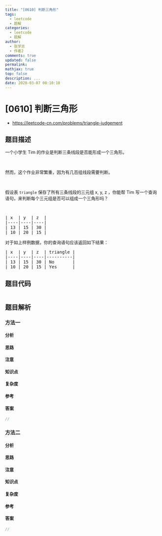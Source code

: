 ```yaml
---
title: "[0610] 判断三角形"
tags:
  - leetcode
  - 题解
categories:
  - leetcode
  - 题解
author:
  - 张学志
  - 作者2
comments: true
updated: false
permalink:
mathjax: true
top: false
description: ...
date: 2020-03-07 00:10:10
---
```



# [0610] 判断三角形
* https://leetcode-cn.com/problems/triangle-judgement


## 题目描述

<p>一个小学生 Tim 的作业是判断三条线段是否能形成一个三角形。</p>

<p>&nbsp;</p>

<p>然而，这个作业非常繁重，因为有几百组线段需要判断。</p>

<p>&nbsp;</p>

<p>假设表 <code>triangle</code>&nbsp;保存了所有三条线段的三元组 x, y, z ，你能帮 Tim 写一个查询语句，来判断每个三元组是否可以组成一个三角形吗？</p>

<p>&nbsp;</p>

<pre>| x  | y  | z  |
|----|----|----|
| 13 | 15 | 30 |
| 10 | 20 | 15 |
</pre>

<p>对于如上样例数据，你的查询语句应该返回如下结果：</p>

<pre>| x  | y  | z  | triangle |
|----|----|----|----------|
| 13 | 15 | 30 | No       |
| 10 | 20 | 15 | Yes      |
</pre>



## 题目代码

```cpp
```


## 题目解析


### 方法一

#### 分析

#### 思路

#### 注意

#### 知识点

#### 复杂度

#### 参考

#### 答案

```cpp
//
```


### 方法二

#### 分析

#### 思路

#### 注意

#### 知识点

#### 复杂度

#### 参考

#### 答案

```cpp
//
```


